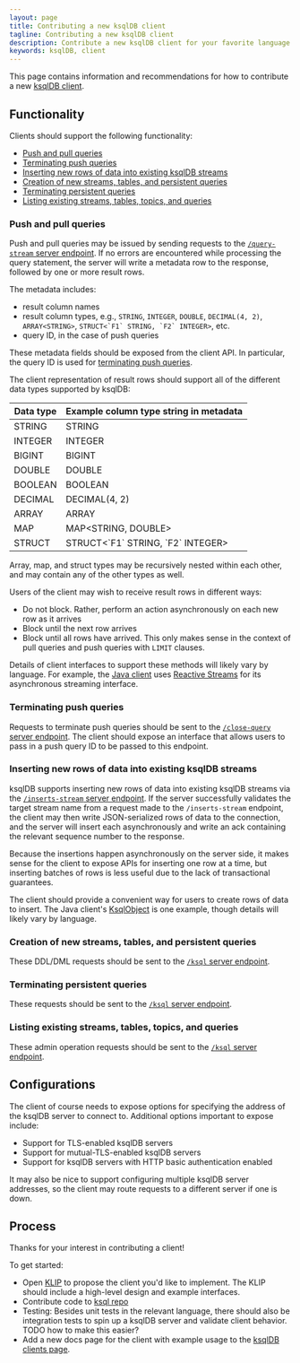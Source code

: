 ```yaml
---
layout: page
title: Contributing a new ksqlDB client
tagline: Contributing a new ksqlDB client
description: Contribute a new ksqlDB client for your favorite language.
keywords: ksqlDB, client
---
```


This page contains information and recommendations for how to contribute a new [ksqlDB client](index.md).

Functionality
-------------

Clients should support the following functionality:
- [Push and pull queries](#push-and-pull-queries)
- [Terminating push queries](#terminating-push-queries)
- [Inserting new rows of data into existing ksqlDB streams](#inserting-new-rows-of-data-into-existing-ksqldb-streams)
- [Creation of new streams, tables, and persistent queries](#creation-of-new-streams-tables-and-persistent-queries)
- [Terminating persistent queries](#terminating-persistent-queries)
- [Listing existing streams, tables, topics, and queries](#listing-existing-streams-tables-topics-and-queries)

### Push and pull queries ###

Push and pull queries may be issued by sending requests to the [`/query-stream` server endpoint](TODO).
If no errors are encountered while processing the query statement, the server will write a
metadata row to the response, followed by one or more result rows.

The metadata includes:
- result column names
- result column types, e.g., `STRING`, `INTEGER`, `DOUBLE`, `DECIMAL(4, 2)`, `ARRAY<STRING>`, ``STRUCT<`F1` STRING, `F2` INTEGER>``, etc.
- query ID, in the case of push queries

These metadata fields should be exposed from the client API. In particular, the query ID is used for
[terminating push queries](#terminating-push-queries).

The client representation of result rows should support all of the different data types supported by ksqlDB:

| Data type | Example column type string in metadata |
|-----------|----------------------------------------|
| STRING    | STRING                                 |
| INTEGER   | INTEGER                                |
| BIGINT    | BIGINT                                 |
| DOUBLE    | DOUBLE                                 |
| BOOLEAN   | BOOLEAN                                |
| DECIMAL   | DECIMAL(4, 2)                          |
| ARRAY     | ARRAY<INTEGER>                         |
| MAP       | MAP<STRING, DOUBLE>                    |
| STRUCT    | STRUCT<\`F1\` STRING, \`F2\` INTEGER>  |

Array, map, and struct types may be recursively nested within each other, and may contain any of the other types as well.

Users of the client may wish to receive result rows in different ways:
- Do not block. Rather, perform an action asynchronously on each new row as it arrives
- Block until the next row arrives
- Block until all rows have arrived. This only makes sense in the context of pull queries and push queries with `LIMIT` clauses. 

Details of client interfaces to support these methods will likely vary by language. For example, the [Java client](java-client.md)
uses [Reactive Streams](http://www.reactive-streams.org/) for its asynchronous streaming interface. 

### Terminating push queries ###

Requests to terminate push queries should be sent to the [`/close-query` server endpoint](TODO).
The client should expose an interface that allows users to pass in a push query ID to be passed to this endpoint.

### Inserting new rows of data into existing ksqlDB streams ###

ksqlDB supports inserting new rows of data into existing ksqlDB streams via the [`/inserts-stream` server endpoint](TODO).
If the server successfully validates the target stream name from a request made to the `/inserts-stream` endpoint,
the client may then write JSON-serialized rows of data to the connection, and the server will insert each
asynchronously and write an ack containing the relevant sequence number to the response.

Because the insertions happen asynchronously on the server side, it makes sense for the client to expose APIs
for inserting one row at a time, but inserting batches of rows is less useful due to the lack of transactional guarantees.

The client should provide a convenient way for users to create rows of data to insert.
The Java client's [KsqlObject](TODO) is one example, though details will likely vary by language.

### Creation of new streams, tables, and persistent queries ###

These DDL/DML requests should be sent to the [`/ksql` server endpoint](../ksqldb-rest-api/ksql-endpoint.md).

### Terminating persistent queries ###

These requests should be sent to the [`/ksql` server endpoint](../ksqldb-rest-api/ksql-endpoint.md).

### Listing existing streams, tables, topics, and queries ###

These admin operation requests should be sent to the [`/ksql` server endpoint](../ksqldb-rest-api/ksql-endpoint.md).

Configurations
--------------

The client of course needs to expose options for specifying the address of the ksqlDB server to connect to.
Additional options important to expose include: 
- Support for TLS-enabled ksqlDB servers
- Support for mutual-TLS-enabled ksqlDB servers
- Support for ksqlDB servers with HTTP basic authentication enabled

It may also be nice to support configuring multiple ksqlDB server addresses, so the client may route requests
to a different server if one is down.

Process
-------

Thanks for your interest in contributing a client!

To get started:
- Open [KLIP](../../../design-proposals/README.md) to propose the client you'd like to implement. The KLIP should include a high-level design and example interfaces.
- Contribute code to [ksql repo](https://github.com/confluentinc/ksql)
- Testing: Besides unit tests in the relevant language, there should also be integration tests to spin up a ksqlDB server and validate client behavior. TODO how to make this easier?
- Add a new docs page for the client with example usage to the [ksqlDB clients page](index.md).


